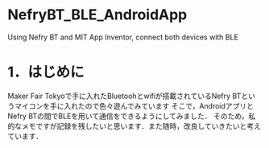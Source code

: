 # NefryBT_BLE_AndroidApp
Using Nefry BT and MIT App Inventor, connect both devices with BLE

# 1．はじめに
 Maker Fair Tokyoで手に入れたBluetoohとwifiが搭載されているNefry BTというマイコンを手に入れたので色々遊んでみています
 そこで，AndroidアプリとNefry BTの間でBLEを用いて通信をできるようにしてみました．
 そのため，私的なメモですが記録を残したいと思います．また随時，改良していきたいと考えています．
